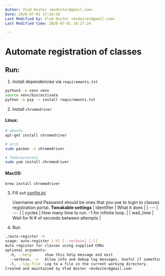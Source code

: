 ```yaml
---
Author: Vlad Doster <mvdoster@gmail.com>
Date: 2020-07-01 17:54:50
Last Modified by: Vlad Doster <mvdoster@gmail.com>
Last Modified time: 2020-07-01 18:27:24

---
```


# Automate registration of classes

## Run:

1. Install dependencies via `requirements.txt`

```bash
python3 -m venv venv
source venv/bin/activate
python -m pip -r install requirements.txt
```

2. Install `chromedriver`

#### Linux:

```bash
# ubuntu
apt-get install chromedriver

# arch
sudo pacman -s chromedriver

# fedora/centos
sudo yum install chromedriver
```

#### MacOS:

```bash
brew install chromedriver
```

3. Fill out [config.ini](config.ini)

   Username and Password should be ones that you use to login to classes registration portal.
   **Tweakable settings**
   | Identifier | What it does                                |
   | ---        | ---                                         |
   | cycles     | How many time to run. -1 for infinite loop. |
   | wait_time  | Wait for N # of seconds between attempts    |

4. Run

```bash
./auto-register -h 
usage: auto-register [-h] [--verbose] [-l] 
Auto register for classes using supplied CRNs 
optional arguments: 
  -h, --help      show this help message and exit 
  --verbose, -v   Allow info and debug log messages. Useful if something is broken. 
  -l, --log-file  Log to a file in the current working directory. 
Created and maintained by Vlad Doster <mvdoster@gmail.com>
```
